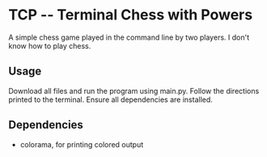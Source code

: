 # TCP -- Terminal Chess with Powers

A simple chess game played in the command line by two players. I don't know how to play chess.

## Usage
Download all files and run the program using main.py. Follow the directions printed to the terminal. Ensure all dependencies are installed.

## Dependencies
- colorama, for printing colored output
